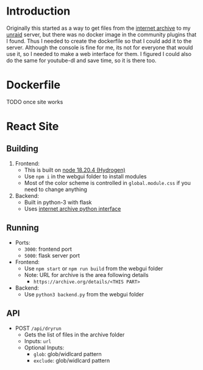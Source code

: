 # Introduction
Originally this started as a way to get files from the [internet archive](https://archive.org/) to my [unraid](https://unraid.net/) server, but there was no docker image in the community plugins that I found. Thus I needed to create the dockerfile so that I could add it to the server. Although the console is fine for me, its not for everyone that would use it, so I needed to make a web interface for them. I figured I could also do the same for youtube-dl and save time, so it is there too.

# Dockerfile
TODO once site works

# React Site
## Building
1) Frontend:
	- This is built on [node 18.20.4 (Hydrogen)](https://github.com/nvm-sh/nvm)
	- Use `npm i` in the webgui folder to install modules
	- Most of the color scheme is controlled in `global.module.css` if you need to change anything
1) Backend:
	- Built in python-3 with flask
	- Uses [internet archive python interface](https://github.com/jjjake/internetarchive)

## Running
- Ports:
	- `3000`: frontend port
	- `5000`: flask server port
- Frontend:
	- Use `npm start` or `npm run build` from the webgui folder
	- Note: URL for archive is the area following details
		- `https://archive.org/details/<THIS PART>`
- Backend:
	- Use `python3 backend.py` from the webgui folder

## API
- POST `/api/dryrun`
	- Gets the list of files in the archive folder
	- Inputs: `url`
	- Optional Inputs: 
		- `glob`: glob/widlcard pattern
		- `exclude`: glob/widlcard pattern